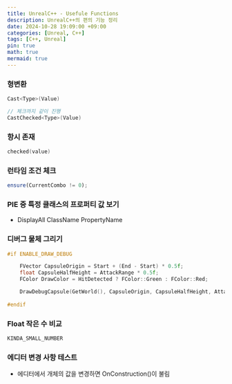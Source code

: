 ```yaml
---
title: UnrealC++ - Usefule Functions
description: UnrealC++의 편의 기능 정리
date: 2024-10-28 19:09:00 +09:00
categories: [Unreal, C++]
tags: [C++, Unreal]
pin: true
math: true
mermaid: true
---
```


### 형변환

```cpp
Cast<Type>(Value)

// 체크까지 같이 진행
CastChecked<Type>(Value)
```

### 항시 존재

```cpp
checked(value)
```

### 런타임 조건 체크

```jsx
ensure(CurrentCombo != 0);
```

### PIE 중 특정 클래스의 프로퍼티 값 보기

- DisplayAll ClassName PropertyName

### 디버그 물체 그리기

```cpp
#if ENABLE_DRAW_DEBUG

	FVector CapsuleOrigin = Start + (End - Start) * 0.5f;
	float CapsuleHalfHeight = AttackRange * 0.5f;
	FColor DrawColor = HitDetected ? FColor::Green : FColor::Red;

	DrawDebugCapsule(GetWorld(), CapsuleOrigin, CapsuleHalfHeight, AttackRadius, FRotationMatrix::MakeFromZ(GetActorForwardVector()).ToQuat(), DrawColor, false, 5.0f);
	
#endif
```

### Float 작은 수 비교

```cpp
KINDA_SMALL_NUMBER
```

### 에디터 변경 사항 테스트

- 에디터에서 개체의 값을 변경하면 OnConstruction()이 불림